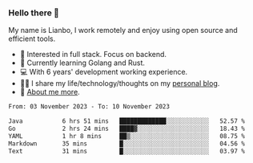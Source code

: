 ### Hello there 👋

My name is Lianbo, I work remotely and enjoy using open source and efficient tools.

- 🔭 Interested in full stack. Focus on backend.
- 🌱 Currently learning Golang and Rust.
- 💻 With 6 years' development working experience.
- ✍🏻 I share my life/technology/thoughts on my [personal blog](https://godruoyi.com).
- 👒 [About me more](https://godruoyi.com/posts/About-godruoyi).

<!--START_SECTION:waka-->

```txt
From: 03 November 2023 - To: 10 November 2023

Java           6 hrs 51 mins   █████████████░░░░░░░░░░░░   52.57 %
Go             2 hrs 24 mins   ████▓░░░░░░░░░░░░░░░░░░░░   18.43 %
YAML           1 hr 8 mins     ██▒░░░░░░░░░░░░░░░░░░░░░░   08.75 %
Markdown       35 mins         █░░░░░░░░░░░░░░░░░░░░░░░░   04.56 %
Text           31 mins         █░░░░░░░░░░░░░░░░░░░░░░░░   03.97 %
```

<!--END_SECTION:waka-->
